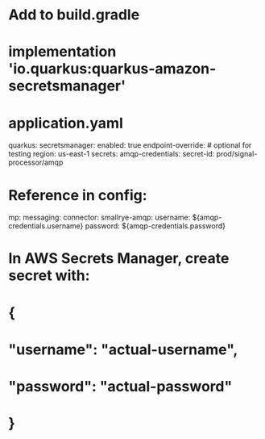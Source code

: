 # Add to build.gradle

# implementation 'io.quarkus:quarkus-amazon-secretsmanager'

# application.yaml

quarkus:
secretsmanager:
enabled: true
endpoint-override: # optional for testing
region: us-east-1
secrets:
amqp-credentials:
secret-id: prod/signal-processor/amqp

# Reference in config:

mp:
messaging:
connector:
smallrye-amqp:
username: ${amqp-credentials.username}
password: ${amqp-credentials.password}

# In AWS Secrets Manager, create secret with:

# {

# "username": "actual-username",

# "password": "actual-password"

# }
